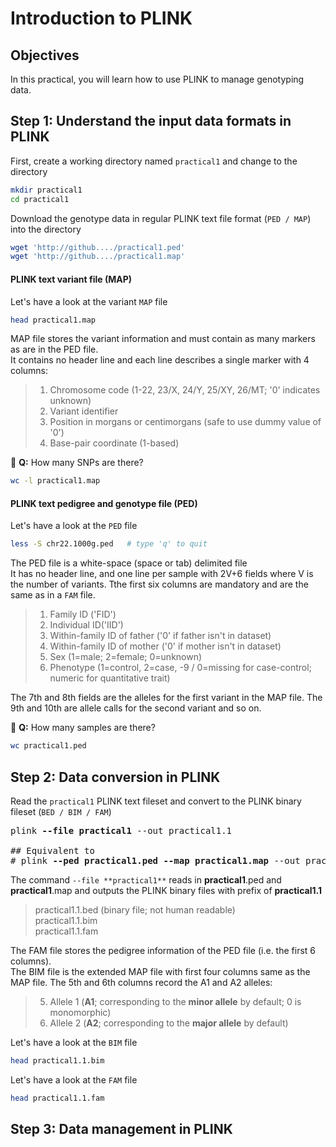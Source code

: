 # Introduction to PLINK

## Objectives
In this practical, you will learn how to use PLINK to manage genotyping data.

## Step 1: Understand the input data formats in PLINK
First, create a working directory named `practical1` and change to the directory
```bash
mkdir practical1
cd practical1
```
Download the genotype data in regular PLINK text file format (`PED / MAP`) into the directory
```bash
wget 'http://github..../practical1.ped'
wget 'http://github..../practical1.map'
```

#### PLINK text variant file (MAP)
Let's have a look at the variant `MAP` file
```bash
head practical1.map
```
MAP file stores the variant information and must contain as many markers as are in the PED file.<br>
It contains no header line and each line describes a single marker with 4 columns:

> 1. Chromosome code (1-22, 23/X, 24/Y, 25/XY, 26/MT; '0' indicates unknown)<br>
> 2. Variant identifier<br>
> 3. Position in morgans or centimorgans (safe to use dummy value of '0')<br>
> 4. Base-pair coordinate (1-based)

:green_book: **Q:** How many SNPs are there?
```bash
wc -l practical1.map
```

#### PLINK text pedigree and genotype file (PED)
Let's have a look at the `PED` file
```bash
less -S chr22.1000g.ped   # type 'q' to quit
```
The PED file is a white-space (space or tab) delimited file<br>
It has no header line, and one line per sample with 2V+6 fields where V is the number of variants. Tthe first six columns are mandatory and are the same as  in a `FAM` file. 

> 1. Family ID ('FID')<br>
> 2. Individual ID('IID')<br>
> 3. Within-family ID of father ('0' if father isn't in dataset)<br>
> 4. Within-family ID of mother ('0' if mother isn't in dataset)<br>
> 5. Sex (1=male; 2=female; 0=unknown)<br>
> 6. Phenotype (1=control, 2=case, -9 / 0=missing for case-control; numeric for quantitative trait)<br>

The 7th and 8th fields are the alleles for the first variant in the MAP file. The 9th and 10th are allele calls for the second variant and so on.

:green_book: **Q:** How many samples are there?
```bash
wc practical1.ped
```

## Step 2: Data conversion in PLINK
Read the `practical1` PLINK text fileset and convert to the PLINK binary fileset (`BED / BIM / FAM`)
<pre>
plink <b>--file practical1</b> --out practical1.1

## Equivalent to 
# plink <b>--ped practical1.ped --map practical1.map</b> --out practical1.1`
</pre>
The command `--file **practical1**` reads in **practical1**.ped and **practical1**.map and outputs the PLINK binary files with prefix of **practical1.1**

> practical1.1.bed (binary file; not human readable)<br>
> practical1.1.bim <br>
> practical1.1.fam <br>

The FAM file stores the pedigree information of the PED file (i.e. the first 6 columns).<br>
The BIM file is the extended MAP file with first four columns same as the MAP file. The 5th and 6th columns record the A1 and A2 alleles:<br>

> 5. Allele 1 (**A1**; corresponding to the **minor allele** by default; 0 is monomorphic)<br>
> 6. Allele 2 (**A2**; corresponding to the **major allele** by default)<br>

Let's have a look at the `BIM` file
```bash
head practical1.1.bim
```
Let's have a look at the `FAM` file
```bash
head practical1.1.fam
```

## Step 3: Data management in PLINK

